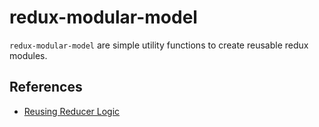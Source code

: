 # redux-modular-model

`redux-modular-model` are simple utility functions to create reusable redux modules.

## References

- [Reusing Reducer Logic](http://redux.js.org/docs/recipes/reducers/ReusingReducerLogic.html)
